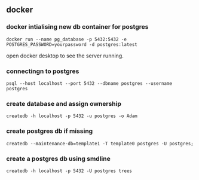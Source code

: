 ## docker

### docker intialising new db container for postgres

```
docker run --name pg_database -p 5432:5432 -e POSTGRES_PASSWORD=yourpassword -d postgres:latest
```
open  docker desktop to see the server running.

### connectingn to postgres

```
psql --host localhost --port 5432 --dbname postgres --username postgres
```
### create database and assign ownership
```
createdb -h localhost -p 5432 -u postgres -o Adam
```

### create postgres db if missing
```
createdb --maintenance-db=template1 -T template0 postgres -U postgres;
```

### create a postgres db using smdline
```
createdb -h localhost -p 5432 -U postgres trees
```
